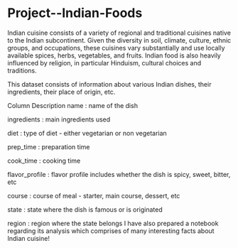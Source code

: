 # Project--Indian-Foods
Indian cuisine consists of a variety of regional and traditional cuisines native to the Indian subcontinent. Given the diversity in soil, climate, culture, ethnic groups, and occupations, these cuisines vary substantially and use locally available spices, herbs, vegetables, and fruits. Indian food is also heavily influenced by religion, in particular Hinduism, cultural choices and traditions.

This dataset consists of information about various Indian dishes, their ingredients, their place of origin, etc.

Column Description
name : name of the dish

ingredients : main ingredients used

diet : type of diet - either vegetarian or non vegetarian

prep_time : preparation time

cook_time : cooking time

flavor_profile : flavor profile includes whether the dish is spicy, sweet, bitter, etc

course : course of meal - starter, main course, dessert, etc

state : state where the dish is famous or is originated

region : region where the state belongs
I have also prepared a notebook regarding its analysis which comprises of many interesting facts about Indian cuisine!
